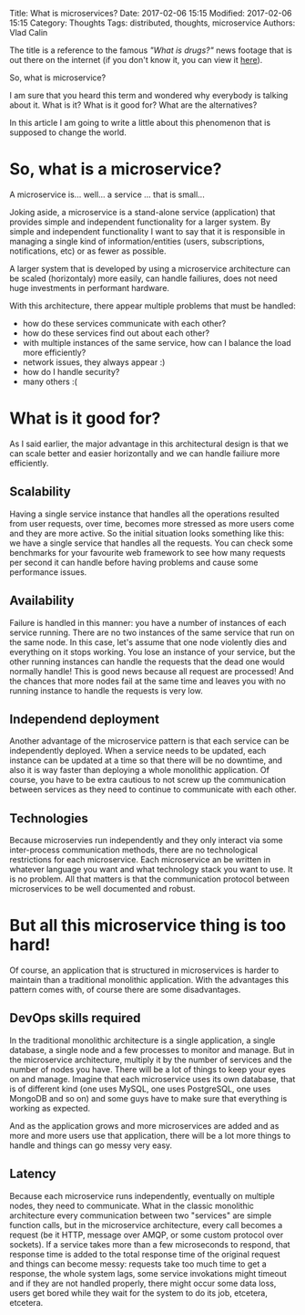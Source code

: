 Title: What is microservices?
Date: 2017-02-06 15:15
Modified: 2017-02-06 15:15
Category: Thoughts
Tags: distributed, thoughts, microservice
Authors: Vlad Calin

The title is a reference to the famous *"What is drugs?"* news footage that is out there on the internet (if you don't know it, you can view it
[here](https://youtu.be/kan_FWhjrMw?t=37s)).

So, what is microservice?

I am sure that you heard this term and wondered why everybody is talking about it. What is it? What is it good for? What are the alternatives?

In this article I am going to write a little about this phenomenon that is supposed to change the world.

So, what is a microservice?
===========================

A microservice is... well... a service ... that is small... 

Joking aside, a microservice is a stand-alone service (application) that provides simple and independent functionality for a larger system. By simple and independent functionality I want to say that it is responsible in managing a single kind of information/entities (users, subscriptions, notifications, etc) or as fewer as possible. 

A larger system that is developed by using a microservice architecture can be scaled (horizontaly) more easily, can handle failiures, does not need huge investments in performant hardware.

With this architecture, there appear multiple problems that must be handled:

- how do these services communicate with each other?
- how do these services find out about each other?
- with multiple instances of the same service, how can I balance the load more efficiently?
- network issues, they always appear :)
- how do I handle security?
- many others :(

What is it good for?
====================

As I said earlier, the major advantage in this architectural design is that we can scale better and easier horizontally and we can handle failiure more efficiently.

Scalability
-----------

Having a single service instance that handles all the operations resulted from user requests, over time, becomes more stressed as more users come and they are more active. So the initial situation looks something like this: we have a single service that handles all the requests. You can check some benchmarks for your favourite web framework to see how many requests per second it can handle before having problems and cause some performance issues. 

Availability
------------

Failure is handled in this manner: you have a number of instances of each service running. There are no two instances of the same service that run on the same node. In this case, let's assume that one node violently dies and everything on it stops working. You lose an instance of your service, but the other running instances can handle the requests that the dead one would normally handle! This is good news because all request are processed! And the chances that more nodes fail at the same time and leaves you with no running instance to handle the requests is very low.

Independend deployment
----------------------

Another advantage of the microservice pattern is that each service can be independently deployed. When a service needs to be updated, each instance can be updated at a time so that there will be no downtime, and also it is way faster than deploying a whole monolithic application. Of course, you have to be extra cautious to not screw up the communication between services as they need to continue to communicate with each other.

Technologies
------------

Because microservies run independently and they only interact via some inter-process communication methods, there are no technological restrictions for each microservice. Each microservice an be written in whatever language you want and what technology stack you want to use. It is no problem. All that matters is that the communication protocol between microservices to be well documented and robust.

But all this microservice thing is too hard!
============================================

Of course, an application that is structured in microservices is harder to maintain than a traditional monolithic application. With the advantages this pattern comes with, of course there are some disadvantages.

DevOps skills required
----------------------

In the traditional monolithic architecture is a single application, a single database, a single node and a few processes to monitor and manage. But in the microservice architecture, multiply it by the number of services and the number of nodes you have. There will be a lot of things to keep your eyes on and manage. Imagine that each microservice uses its own database, that is of different kind (one uses MySQL, one uses PostgreSQL, one uses MongoDB and so on) and some guys have to make sure that everything is working as expected. 

And as the application grows and more microservices are added and as more and more users use that application, there will be a lot more things to handle and things can go messy very easy.

Latency
-------

Because each microservice runs independently, eventually on multiple nodes, they need to communicate. What in the classic monolithic architecture every communication between two "services" are simple function calls, but in the microservice architecture, every call becomes a request (be it HTTP, message over AMQP, or some custom protocol over sockets). If a service takes more than a few microseconds to respond, that response time is added to the total response time of the original request and things can become messy: requests take too much time to get a response, the whole system lags, some service invokations might timeout and if they are not handled properly, there might occur some data loss, users get bored while they wait for the system to do its job, etcetera, etcetera.

